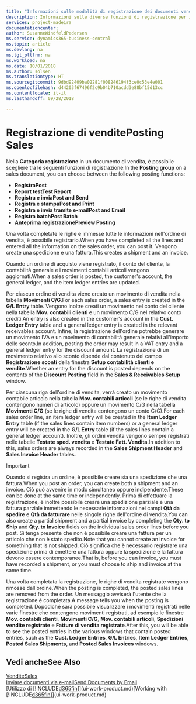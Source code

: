 ```yaml
---
title: "Informazioni sulle modalità di registrazione dei documenti vendita | Documenti Microsoft"
description: Informazioni sulle diverse funzioni di registrazione per i documenti di vendita.
services: project-madeira
documentationcenter: 
author: SusanneWindfeldPedersen
ms.service: dynamics365-business-central
ms.topic: article
ms.devlang: na
ms.tgt_pltfrm: na
ms.workload: na
ms.date: 10/01/2018
ms.author: solsen
ms.translationtype: HT
ms.sourcegitcommit: 9dbd92409ba02281f008246194f3ce0c53e4e001
ms.openlocfilehash: d44203f67496f2c9b04b710acdd3e88bf15d13cc
ms.contentlocale: it-it
ms.lasthandoff: 09/28/2018

---
```

# <a name="posting-sales"></a><span data-ttu-id="6c755-103">Registrazione di vendite</span><span class="sxs-lookup"><span data-stu-id="6c755-103">Posting Sales</span></span>
<span data-ttu-id="6c755-104">Nella **Categoria registrazione** in un documento di vendita, è possibile scegliere tra le seguenti funzioni di registrazione:</span><span class="sxs-lookup"><span data-stu-id="6c755-104">In the **Posting group** on a sales document, you can choose between the following posting functions:</span></span>

* <span data-ttu-id="6c755-105">**Registra**</span><span class="sxs-lookup"><span data-stu-id="6c755-105">**Post**</span></span>
* <span data-ttu-id="6c755-106">**Report test**</span><span class="sxs-lookup"><span data-stu-id="6c755-106">**Test Report**</span></span>
* <span data-ttu-id="6c755-107">**Registra e invia**</span><span class="sxs-lookup"><span data-stu-id="6c755-107">**Post and Send**</span></span>
* <span data-ttu-id="6c755-108">**Registra e stampa**</span><span class="sxs-lookup"><span data-stu-id="6c755-108">**Post and Print**</span></span>
* <span data-ttu-id="6c755-109">**Registra e invia tramite e-mail**</span><span class="sxs-lookup"><span data-stu-id="6c755-109">**Post and Email**</span></span>
* <span data-ttu-id="6c755-110">**Registra batch**</span><span class="sxs-lookup"><span data-stu-id="6c755-110">**Post Batch**</span></span>
* <span data-ttu-id="6c755-111">**Anteprima registrazione**</span><span class="sxs-lookup"><span data-stu-id="6c755-111">**Preview Posting**</span></span>

<span data-ttu-id="6c755-112">Una volta completate le righe e immesse tutte le informazioni nell'ordine di vendita, è possibile registrarlo.</span><span class="sxs-lookup"><span data-stu-id="6c755-112">When you have completed all the lines and entered all the information on the sales order, you can post it.</span></span> <span data-ttu-id="6c755-113">Vengono create una spedizione e una fattura.</span><span class="sxs-lookup"><span data-stu-id="6c755-113">This creates a shipment and an invoice.</span></span>

<span data-ttu-id="6c755-114">Quando un ordine di acquisto viene registrato, il conto del cliente, la contabilità generale e i movimenti contabili articoli vengono aggiornati.</span><span class="sxs-lookup"><span data-stu-id="6c755-114">When a sales order is posted, the customer's account, the general ledger, and the item ledger entries are updated.</span></span>

<span data-ttu-id="6c755-115">Per ciascun ordine di vendita viene creato un movimento di vendita nella tabella **Movimenti C/G**.</span><span class="sxs-lookup"><span data-stu-id="6c755-115">For each sales order, a sales entry is created in the **G/L Entry** table.</span></span> <span data-ttu-id="6c755-116">Vengono inoltre creati un movimento nel conto del cliente nella tabella **Mov. contabili clienti** e un movimento C/G nel relativo conto crediti.</span><span class="sxs-lookup"><span data-stu-id="6c755-116">An entry is also created in the customer's account in the **Cust. Ledger Entry** table and a general ledger entry is created in the relevant receivables account.</span></span> <span data-ttu-id="6c755-117">Infine, la registrazione dell'ordine potrebbe generare un movimento IVA e un movimento di contabilità generale relativi all'importo dello sconto.</span><span class="sxs-lookup"><span data-stu-id="6c755-117">In addition, posting the order may result in a VAT entry and a general ledger entry for the discount amount.</span></span> <span data-ttu-id="6c755-118">La registrazione di un movimento relativo allo sconto dipende dal contenuto del campo **Registrazione sconti** della finestra **Setup contabilità clienti e vendite**.</span><span class="sxs-lookup"><span data-stu-id="6c755-118">Whether an entry for the discount is posted depends on the contents of the **Discount Posting** field in the **Sales & Receivables Setup** window.</span></span>

<span data-ttu-id="6c755-119">Per ciascuna riga dell'ordine di vendita, verrà creato un movimento contabile articolo nella tabella **Mov. contabili articoli** (se le righe di vendita contengono numeri di articolo) oppure un movimento C/G nella tabella **Movimenti C/G** (se le righe di vendita contengono un conto C/G).</span><span class="sxs-lookup"><span data-stu-id="6c755-119">For each sales order line, an item ledger entry will be created in the **Item Ledger Entry** table (if the sales lines contain item numbers) or a general ledger entry will be created in the **G/L Entry** table (if the sales lines contain a general ledger account).</span></span> <span data-ttu-id="6c755-120">Inoltre, gli ordini vendita vengono sempre registrati nelle tabelle **Testate sped. vendita** e **Testate Fatt. Vendita**.</span><span class="sxs-lookup"><span data-stu-id="6c755-120">In addition to this, sales orders are always recorded in the **Sales Shipment Header** and **Sales Invoice Header** tables.</span></span>

> [!IMPORTANT]  
>   <span data-ttu-id="6c755-121">Quando si registra un ordine, è possibile creare sia una spedizione che una fattura.</span><span class="sxs-lookup"><span data-stu-id="6c755-121">When you post an order, you can create both a shipment and an invoice.</span></span> <span data-ttu-id="6c755-122">Ciò può avvenire in modo simultaneo oppure indipendente.</span><span class="sxs-lookup"><span data-stu-id="6c755-122">These can be done at the same time or independently.</span></span> <span data-ttu-id="6c755-123">Prima di effettuare la registrazione, è inoltre possibile creare una spedizione parziale e una fattura parziale immettendo le necessarie informazioni nei campi **Qtà da spedire** e **Qtà da fatturare** nelle singole righe dell'ordine di vendita.</span><span class="sxs-lookup"><span data-stu-id="6c755-123">You can also create a partial shipment and a partial invoice by completing the **Qty. to Ship** and **Qty. to Invoice** fields on the individual sales order lines before you post.</span></span> <span data-ttu-id="6c755-124">Si tenga presente che non è possibile creare una fattura per un articolo che non è stato spedito.</span><span class="sxs-lookup"><span data-stu-id="6c755-124">Note that you cannot create an invoice for something that is not shipped.</span></span> <span data-ttu-id="6c755-125">Ciò significa che è necessario registrare una spedizione prima di emettere una fattura oppure la spedizione e la fattura devono essere contemporanee.</span><span class="sxs-lookup"><span data-stu-id="6c755-125">That is, before you can invoice, you must have recorded a shipment, or you must choose to ship and invoice at the same time.</span></span>

<span data-ttu-id="6c755-126">Una volta completata la registrazione, le righe di vendita registrate vengono rimosse dall'ordine.</span><span class="sxs-lookup"><span data-stu-id="6c755-126">When the posting is completed, the posted sales lines are removed from the order.</span></span> <span data-ttu-id="6c755-127">Un messaggio avviserà l'utente che la registrazione è completata.</span><span class="sxs-lookup"><span data-stu-id="6c755-127">A message tells you when the posting is completed.</span></span> <span data-ttu-id="6c755-128">Dopodiché sarà possibile visualizzare i movimenti registrati nelle varie finestre che contengono movimenti registrati, ad esempio le finestre **Mov. contabili clienti**, **Movimenti C/G**, **Mov. contabili articoli**, **Spedizioni vendite registrate** e **Fatture di vendita registrate**.</span><span class="sxs-lookup"><span data-stu-id="6c755-128">After this, you will be able to see the posted entries in the various windows that contain posted entries, such as the **Cust. Ledger Entries**, **G/L Entries**, **Item Ledger Entries**, **Posted Sales Shipments**, and **Posted Sales Invoices** windows.</span></span>

## <a name="see-also"></a><span data-ttu-id="6c755-129">Vedi anche</span><span class="sxs-lookup"><span data-stu-id="6c755-129">See Also</span></span>
[<span data-ttu-id="6c755-130">Vendite</span><span class="sxs-lookup"><span data-stu-id="6c755-130">Sales</span></span>](sales-manage-sales.md)  
[<span data-ttu-id="6c755-131">Inviare documenti via e-mail</span><span class="sxs-lookup"><span data-stu-id="6c755-131">Send Documents by Email</span></span>](ui-how-send-documents-email.md)  
<span data-ttu-id="6c755-132">[Utilizzo di [!INCLUDE[d365fin](includes/d365fin_md.md)]](ui-work-product.md)</span><span class="sxs-lookup"><span data-stu-id="6c755-132">[Working with [!INCLUDE[d365fin](includes/d365fin_md.md)]](ui-work-product.md)</span></span>


